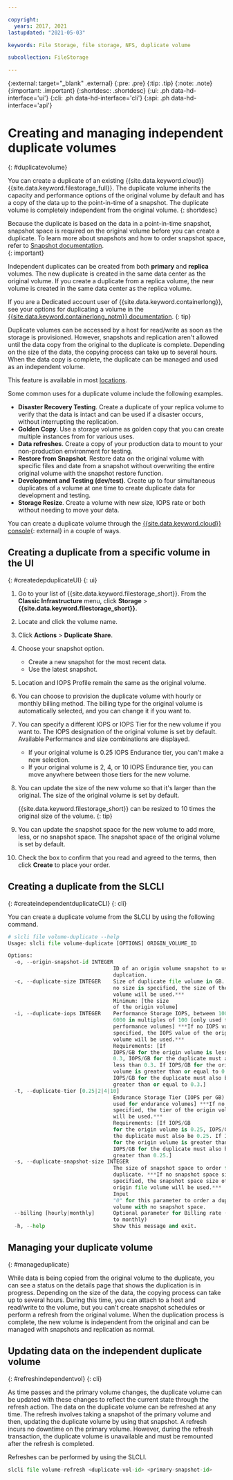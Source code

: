 ```yaml
---

copyright:
  years: 2017, 2021
lastupdated: "2021-05-03"

keywords: File Storage, file storage, NFS, duplicate volume

subcollection: FileStorage

---
```

{:external: target="_blank" .external}
{:pre: .pre}
{:tip: .tip}
{:note: .note}
{:important: .important}
{:shortdesc: .shortdesc}
{:ui: .ph data-hd-interface='ui'}
{:cli: .ph data-hd-interface='cli'}
{:api: .ph data-hd-interface='api'}

# Creating and managing independent duplicate volumes
{: #duplicatevolume}

You can create a duplicate of an existing {{site.data.keyword.cloud}} {{site.data.keyword.filestorage_full}}. The duplicate volume inherits the capacity and performance options of the original volume by default and has a copy of the data up to the point-in-time of a snapshot. The duplicate volume is completely independent from the original volume.
{: shortdesc}  

Because the duplicate is based on the data in a point-in-time snapshot, snapshot space is required on the original volume before you can create a duplicate. To learn more about snapshots and how to order snapshot space, refer to [Snapshot documentation](/docs/FileStorage?topic=FileStorage-snapshots).  
{: important}

 Independent duplicates can be created from both **primary** and **replica** volumes. The new duplicate is created in the same data center as the original volume. If you create a duplicate from a replica volume, the new volume is created in the same data center as the replica volume.

If you are a Dedicated account user of {{site.data.keyword.containerlong}}, see your options for duplicating a volume in the [{{site.data.keyword.containerlong_notm}} documentation](/docs/containers?topic=containers-file_storage#file_backup_restore).
{: tip}

Duplicate volumes can be accessed by a host for read/write as soon as the storage is provisioned. However, snapshots and replication aren't allowed until the data copy from the original to the duplicate is complete. Depending on the size of the data, the copying process can take up to several hours. When the data copy is complete, the duplicate can be managed and used as an independent volume.

This feature is available in most [locations](/docs/FileStorage?topic=FileStorage-selectDC).

Some common uses for a duplicate volume include the following examples.
- **Disaster Recovery Testing**. Create a duplicate of your replica volume to verify that the data is intact and can be used if a disaster occurs, without interrupting the replication.
- **Golden Copy**. Use a storage volume as golden copy that you can create multiple instances from for various uses.
- **Data refreshes**. Create a copy of your production data to mount to your non-production environment for testing.
- **Restore from Snapshot**. Restore data on the original volume with specific files and date from a snapshot without overwriting the entire original volume with the snapshot restore function.
- **Development and Testing (dev/test)**. Create up to four simultaneous duplicates of a volume at one time to create duplicate data for development and testing.
- **Storage Resize**. Create a volume with new size, IOPS rate or both without needing to move your data.  

You can create a duplicate volume through the [{{site.data.keyword.cloud}} console](https://{DomainName}/){: external} in a couple of ways.


## Creating a duplicate from a specific volume in the UI
{: #createdepduplicateUI}
{: ui}

1. Go to your list of {{site.data.keyword.filestorage_short}}. From the **Classic Infrastructure** menu, click **Storage** > **{{site.data.keyword.filestorage_short}}**.
2. Locate and click the volume name.
3. Click **Actions** > **Duplicate Share**.
4. Choose your snapshot option.
    - Create a new snapshot for the most recent data.
    - Use the latest snapshot.
5. Location and IOPS Profile remain the same as the original volume.
6. You can choose to provision the duplicate volume with hourly or monthly billing method. The billing type for the original volume is automatically selected, and you can change it if you want to.
7. You can specify a different IOPS or IOPS Tier for the new volume if you want to. The IOPS designation of the original volume is set by default. Available Performance and size combinations are displayed.
    - If your original volume is 0.25 IOPS Endurance tier, you can't make a new selection.
    - If your original volume is 2, 4, or 10 IOPS Endurance tier, you can move anywhere between those tiers for the new volume.
8. You can update the size of the new volume so that it's larger than the original. The size of the original volume is set by default.

   {{site.data.keyword.filestorage_short}} can be resized to 10 times the original size of the volume.
   {: tip}

9. You can update the snapshot space for the new volume to add more, less, or no snapshot space. The snapshot space of the original volume is set by default.
10. Check the box to confirm that you read and agreed to the terms, then click **Create** to place your order.


## Creating a duplicate from the SLCLI
{: #createindependentduplicateCLI}
{: cli}

You can create a duplicate volume from the SLCLI by using the following command.

```python
# slcli file volume-duplicate --help
Usage: slcli file volume-duplicate [OPTIONS] ORIGIN_VOLUME_ID

Options:
  -o, --origin-snapshot-id INTEGER
                                  ID of an origin volume snapshot to use for
                                  duplcation.
  -c, --duplicate-size INTEGER    Size of duplicate file volume in GB. ***If
                                  no size is specified, the size of the origin
                                  volume will be used.***
                                  Minimum: [the size
                                  of the origin volume]
  -i, --duplicate-iops INTEGER    Performance Storage IOPS, between 100 and
                                  6000 in multiples of 100 [only used for
                                  performance volumes] ***If no IOPS value is
                                  specified, the IOPS value of the origin
                                  volume will be used.***
                                  Requirements: [If
                                  IOPS/GB for the origin volume is less than
                                  0.3, IOPS/GB for the duplicate must also be
                                  less than 0.3. If IOPS/GB for the origin
                                  volume is greater than or equal to 0.3,
                                  IOPS/GB for the duplicate must also be
                                  greater than or equal to 0.3.]
  -t, --duplicate-tier [0.25|2|4|10]
                                  Endurance Storage Tier (IOPS per GB) [only
                                  used for endurance volumes] ***If no tier is
                                  specified, the tier of the origin volume
                                  will be used.***
                                  Requirements: [If IOPS/GB
                                  for the origin volume is 0.25, IOPS/GB for
                                  the duplicate must also be 0.25. If IOPS/GB
                                  for the origin volume is greater than 0.25,
                                  IOPS/GB for the duplicate must also be
                                  greater than 0.25.]
  -s, --duplicate-snapshot-size INTEGER
                                  The size of snapshot space to order for the
                                  duplicate. ***If no snapshot space size is
                                  specified, the snapshot space size of the
                                  origin file volume will be used.***
                                  Input
                                  "0" for this parameter to order a duplicate
                                  volume with no snapshot space.
  --billing [hourly|monthly]      Optional parameter for Billing rate (default
                                  to monthly)
  -h, --help                      Show this message and exit.
```

## Managing your duplicate volume
{: #manageduplicate}

While data is being copied from the original volume to the duplicate, you can see a status on the details page that shows the duplication is in progress. Depending on the size of the data, the copying process can take up to several hours. During this time, you can attach to a host and read/write to the volume, but you can't create snapshot schedules or perform a refresh from the original volume. When the duplication process is complete, the new volume is independent from the original and can be managed with snapshots and replication as normal.

## Updating data on the independent duplicate volume
{: #refreshindependentvol}
{: cli}

As time passes and the primary volume changes, the duplicate volume can be updated with these changes to reflect the current state through the refresh action. The data on the duplicate volume can be refreshed at any time. The refresh involves taking a snapshot of the primary volume and then, updating the duplicate volume by using that snapshot. A refresh incurs no downtime on the primary volume. However, during the refresh transaction, the duplicate volume is unavailable and must be remounted after the refresh is completed.

Refreshes can be performed by using the SLCLI.
```python
slcli file volume-refresh <duplicate-vol-id> <primary-snapshot-id>
```

